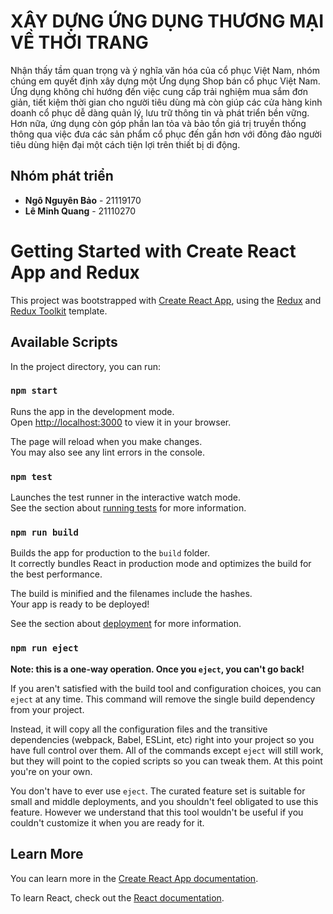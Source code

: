 # XÂY DỰNG ỨNG DỤNG THƯƠNG MẠI VỀ THỜI TRANG

Nhận thấy tầm quan trọng và ý nghĩa văn hóa của cổ phục Việt Nam, nhóm chúng em quyết định xây dựng một Ứng dụng Shop bán cổ phục Việt Nam. Ứng dụng không chỉ hướng đến việc cung cấp trải nghiệm mua sắm đơn giản, tiết kiệm thời gian cho người tiêu dùng mà còn giúp các cửa hàng kinh doanh cổ phục dễ dàng quản lý, lưu trữ thông tin và phát triển bền vững. Hơn nữa, ứng dụng còn góp phần lan tỏa và bảo tồn giá trị truyền thống thông qua việc đưa các sản phẩm cổ phục đến gần hơn với đông đảo người tiêu dùng hiện đại một cách tiện lợi trên thiết bị di động.

## Nhóm phát triển

- **Ngô Nguyên Bảo** - 21119170
- **Lê Minh Quang** - 21110270

# Getting Started with Create React App and Redux

This project was bootstrapped with [Create React App](https://github.com/facebook/create-react-app), using the [Redux](https://redux.js.org/) and [Redux Toolkit](https://redux-toolkit.js.org/) template.

## Available Scripts

In the project directory, you can run:

### `npm start`

Runs the app in the development mode.\
Open [http://localhost:3000](http://localhost:3000) to view it in your browser.

The page will reload when you make changes.\
You may also see any lint errors in the console.

### `npm test`

Launches the test runner in the interactive watch mode.\
See the section about [running tests](https://facebook.github.io/create-react-app/docs/running-tests) for more information.

### `npm run build`

Builds the app for production to the `build` folder.\
It correctly bundles React in production mode and optimizes the build for the best performance.

The build is minified and the filenames include the hashes.\
Your app is ready to be deployed!

See the section about [deployment](https://facebook.github.io/create-react-app/docs/deployment) for more information.

### `npm run eject`

**Note: this is a one-way operation. Once you `eject`, you can't go back!**

If you aren't satisfied with the build tool and configuration choices, you can `eject` at any time. This command will remove the single build dependency from your project.

Instead, it will copy all the configuration files and the transitive dependencies (webpack, Babel, ESLint, etc) right into your project so you have full control over them. All of the commands except `eject` will still work, but they will point to the copied scripts so you can tweak them. At this point you're on your own.

You don't have to ever use `eject`. The curated feature set is suitable for small and middle deployments, and you shouldn't feel obligated to use this feature. However we understand that this tool wouldn't be useful if you couldn't customize it when you are ready for it.

## Learn More

You can learn more in the [Create React App documentation](https://facebook.github.io/create-react-app/docs/getting-started).

To learn React, check out the [React documentation](https://reactjs.org/).
